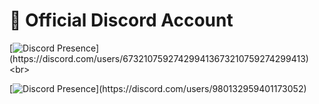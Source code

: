 

<h1>📛 Official Discord Account</h1>

[![Discord Presence](https://lanyard-profile-readme.vercel.app/api/673210759274299413?theme=light&bg=809ecf&animated=false&hideDiscrim=true&borderRadius=30px&idleMessage=Probably%20doing%20something%20else...)](https://discord.com/users/673210759274299413673210759274299413)
 <br>

 [![Discord Presence](https://lanyard-profile-readme.vercel.app/api/980132959401173052?theme=light&bg=809ecf&animated=false&hideDiscrim=true&borderRadius=30px&idleMessage=Probably%20doing%20something%20else...)](https://discord.com/users/980132959401173052)
